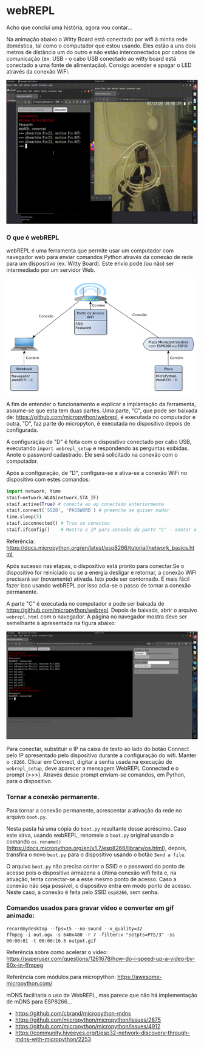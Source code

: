 # webREPL

Acho que concluí uma história, agora vou contar...

Na animação abaixo o Witty Board está conectado por wifi à minha rede doméstica, tal como o computador que estou usando. Eles estão a uns dois metros de distância um do outro e não estão interconectados por cabos de comunicação (ex. USB - o cabo USB conectado ao witty board está conectado a uma fonte de alimentação). Consigo acender e apagar o LED através da conexão WiFi.

![webREPL em ação](./output.gif)

### O que é webREPL

webREPL é uma ferramenta que permite usar um computador com navegador web para enviar comandos Python através da conexão de rede para um dispositivo (ex. Witty Board). Este envio pode (ou não) ser intermediado por um servidor Web.

![Exemplo de Rede](./Rede.png)

A fim de entender o funcionamento e explicar a implantação da ferramenta, assume-se que esta tem duas partes. Uma parte, "C", que pode ser baixada de: https://github.com/micropython/webrepl, é executada no computador e outra, "D", faz parte do micropyton, é executada no dispositivo depois de configurada.

A configuração de "D" é feita com o dispositivo conectado por cabo USB, executando `import webrepl_setup` e respondendo às perguntas exibidas. Anote o password cadastrado. Ele será solicitado na conexão com o computador.

Após a configuração, de "D", configura-se e ativa-se a conexão WiFi no dispositivo com estes comandos:

```python
import network, time
staif=network.WLAN(network.STA_IF) 
staif.active(True) # conecta ao ap conectado anteriormente
staif.connect('SSID', 'PASSWORD') # preenche se quiser mudar
time.sleep(5)
staif.isconnected() # True se conectou
staif.ifconfig()    # Mostra o IP para conexão da parte "C" - anotar o IP
```
Referência: https://docs.micropython.org/en/latest/esp8266/tutorial/network_basics.html, 

Após sucesso nas etapas, o dispositivo está pronto para conectar.Se o dispositivo for reiniciado ou se a energia desligar e retornar, a conexão WiFi precisará ser (novamente) ativada. Isto pode ser contornado. É mais fácil fazer isso usando webREPL por isso adia-se o passo de tornar a conexão permanente.

A parte "C" é executada no computador e pode ser baixada de https://github.com/micropython/webrepl. Depois de baixada, abrir o arquivo `webrepl.html` com o navegador. A página no navegador mostra deve ser semelhante à apresentada na figura abaixo:

![webREPL e boot.py](./Captura2022-07-13-22-37-39.png)
 
Para conectar, substituir o IP na caixa de texto ao lado do botão Connect pelo IP apresentado pelo dispositivo durante a configuração do wifi. Manter o `:8266`. Clicar em Connect, digitar a senha usada na execução de `webrepl_setup`, deve aparecer a mensagem WebREPL Connected e o prompt (>>>). Através desse prompt enviam-se comandos, em Python, para o dispositivo.
 

### Tornar a conexão permanente.

Para tornar a conexão permanente, acrescentar a ativação da rede no arquivo `boot.py`. 

Nesta pasta há uma cópia do `boot.py` resultante desse acréscimo. Caso este sirva, usando webREPL, renomeie o `boot.py` original usando o comando `os.rename()` (https://docs.micropython.org/en/v1.7/esp8266/library/os.html), depois, transfira o novo `boot.py` para o dispositivo usando o botão `Send a file`.

O arquivo `boot.py` não precisa conter o SSID e o password do ponto de acesso pois o dispositivo armazena a última conexão wifi feita e, na ativação, tenta conectar-se a esse mesmo ponto de acesso. Caso a conexão não seja possível, o dispositivo entra em modo ponto de acesso. Neste caso, a conexão é feita pelo SSID `esp8266`, sem senha.

### Comandos usados para gravar vídeo e converter em gif animado:

```
recordmydesktop --fps=15 --no-sound --v_quality=32
ffmpeg -i out.ogv -s 640x480 -r 7 -filter:v "setpts=PTS/3" -ss 00:00:01 -t 00:00:16.5 output.gif
```

Referência sobre como acelerar o vídeo: https://superuser.com/questions/1261678/how-do-i-speed-up-a-video-by-60x-in-ffmpeg

Referência com módulos para micropython: https://awesome-micropython.com/

mDNS facilitaria o uso de WebREPL, mas parece que não há implementação de mDNS para ESP8266...

- https://github.com/cbrand/micropython-mdns
- https://github.com/micropython/micropython/issues/2875
- https://github.com/micropython/micropython/issues/4912
- https://community.hiveeyes.org/t/esp32-network-discovery-through-mdns-with-micropython/2253

